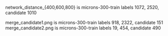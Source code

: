 network_distance_{400,600,800} is microns-300-train labels 1072, 2520, candidate 1010

merge_candidate1.png is microns-300-train labels 918, 2322, candidate 151
merge_candidate2.png is microns-300-train labels 19, 454, candidate 490




